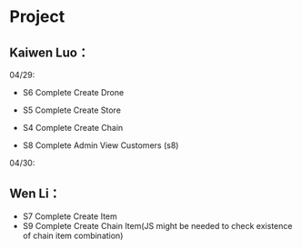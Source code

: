 # Project 
## Kaiwen Luo：
04/29:
- S6 Complete Create Drone
- S5 Complete Create Store
- S4 Complete Create Chain

- S8 Complete Admin View Customers (s8)

04/30:
## Wen Li：
- S7 Complete Create Item
- S9 Complete Create Chain Item(JS might be needed to check existence of chain item combination)
